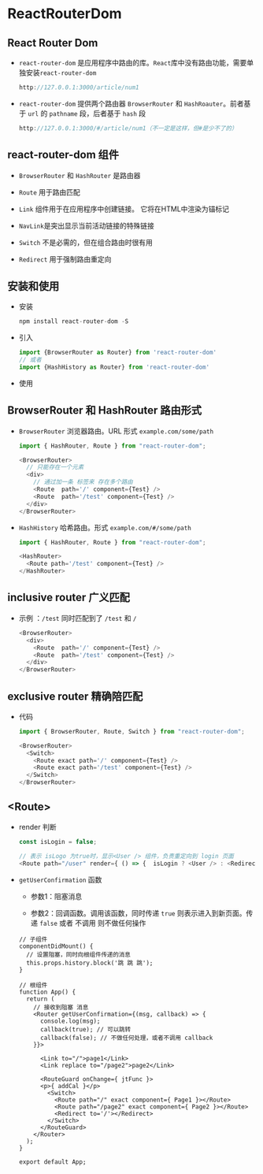 # ReactRouterDom

## React Router Dom

  - `react-router-dom` 是应用程序中路由的库。`React`库中没有路由功能，需要单独安装`react-router-dom`

    ```javascript
    http://127.0.0.1:3000/article/num1
    ```

  - `react-router-dom` 提供两个路由器 `BrowserRouter` 和 `HashRoauter`。前者基于 `url` 的 `pathname` 段，后者基于 `hash` 段

    ```javascript
    http://127.0.0.1:3000/#/article/num1（不一定是这样，但#是少不了的）
    ```

## react-router-dom 组件

  - `BrowserRouter` 和 `HashRouter` 是路由器

  - `Route` 用于路由匹配

  - `Link` 组件用于在应用程序中创建链接。 它将在HTML中渲染为锚标记

  - `NavLink`是突出显示当前活动链接的特殊链接

  - `Switch` 不是必需的，但在组合路由时很有用

  - `Redirect` 用于强制路由重定向

## 安装和使用

  - 安装

    ```javascript
    npm install react-router-dom -S
    ```

  - 引入

    ```javascript
    import {BrowserRouter as Router} from 'react-router-dom'
    // 或者
    import {HashHistory as Router} from 'react-router-dom'
    ```

  - 使用

## BrowserRouter 和 HashRouter 路由形式

  - `BrowserRouter` 浏览器路由。URL 形式 `example.com/some/path`

    ```javascript
    import { HashRouter, Route } from "react-router-dom";

    <BrowserRouter>
      // 只能存在一个元素
      <div>
        // 通过加一条 标签来 存在多个路由
        <Route  path='/' component={Test} />
        <Route  path='/test' component={Test} />
      </div>
    </BrowserRouter>
    ```

  - `HashHistory` 哈希路由。形式 `example.com/#/some/path`

    ```javascript
    import { HashRouter, Route } from "react-router-dom";

    <HashRouter>
      <Route path='/test' component={Test} />
    </HashRouter>
    ```

## inclusive router 广义匹配

  - 示例 ：`/test` 同时匹配到了 `/test` 和 `/`

    ```javascript
    <BrowserRouter>
      <div>
        <Route  path='/' component={Test} />
        <Route  path='/test' component={Test} />
      </div>
    </BrowserRouter>
    ```

## exclusive router 精确陪匹配

  - 代码

    ```javascript
    import { BrowserRouter, Route, Switch } from "react-router-dom";

    <BrowserRouter>
      <Switch>
        <Route exact path='/' component={Test} />
        <Route exact path='/test' component={Test} />
      </Switch>
    </BrowserRouter>
    ```

## \<Route>

  - render 判断

    ```javascript
    const isLogin = false;

    // 表示 isLogo 为true时，显示<User /> 组件，负责重定向到 login 页面
    <Route path="/user" render={ () => {  isLogin ? <User /> : <Redirect to="/login"> } } >
    ```

  - `getUserConfirmation` 函数

      - 参数1：阻塞消息

      - 参数2：回调函数。调用该函数，同时传递 `true` 则表示进入到新页面。传递 `false` 或者 不调用 则不做任何操作

    ```react&#x20;jsx
    // 子组件
    componentDidMount() {
      // 设置阻塞，同时向根组件传递的消息
      this.props.history.block('跳 跳 跳');
    }
    ```

    ```react&#x20;jsx
    // 根组件
    function App() {
      return (
        // 接收到阻塞 消息
        <Router getUserConfirmation={(msg, callback) => {
          console.log(msg);
          callback(true); // 可以跳转
          callback(false); // 不做任何处理，或者不调用 callback
        }}>

          <Link to="/">page1</Link>
          <Link replace to="/page2">page2</Link>

          <RouteGuard onChange={ jtFunc }>
          <p>{ addCal }</p>
            <Switch>
              <Route path="/" exact component={ Page1 }></Route>
              <Route path="/page2" exact component={ Page2 }></Route>
              <Redirect to='/'></Redirect>
            </Switch>
          </RouteGuard>
        </Router>
      );
    }

    export default App;
    ```
